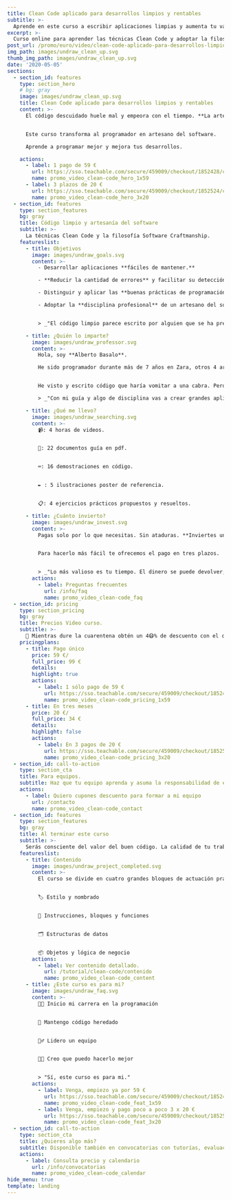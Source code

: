 ```yaml
---
title: Clean Code aplicado para desarrollos limpios y rentables
subtitle: >-
  Aprende en este curso a escribir aplicaciones limpias y aumenta tu valor.
excerpt: >-
  Curso online para aprender las técnicas Clean Code y adoptar la filosofía Software Craftmanship.
post_url: /promo/euro/video/clean-code-aplicado-para-desarrollos-limpios-y-rentables/
img_path: images/undraw_clean_up.svg
thumb_img_path: images/undraw_clean_up.svg
date: '2020-05-05'
sections:
  - section_id: features
    type: section_hero
    # bg: gray
    image: images/undraw_clean_up.svg
    title: Clean Code aplicado para desarrollos limpios y rentables
    content: >-
      El código descuidado huele mal y empeora con el tiempo. **La artesanía del software cuida el desarrollo para crear código limpio**.


      Este curso transforma al programador en artesano del software.

      Aprende a programar mejor y mejora tus desarrollos.

    actions:
      - label: 1 pago de 59 €
        url: https://sso.teachable.com/secure/459009/checkout/1852428/codigo-limpio?coupon_code=BIT_40
        name: promo_video_clean-code_hero_1x59
      - label: 3 plazos de 20 €
        url: https://sso.teachable.com/secure/459009/checkout/1852524/codigo-limpio?coupon_code=BIT_40
        name: promo_video_clean-code_hero_3x20
  - section_id: features
    type: section_features
    bg: gray
    title: Código limpio y artesanía del software
    subtitle: >-
      La técnicas Clean Code y la filosofía Software Craftmanship.
    featureslist:
      - title: Objetivos
        image: images/undraw_goals.svg
        content: >-
          - Desarrollar aplicaciones **fáciles de mantener.**

          - **Reducir la cantidad de errores** y facilitar su detección.

          - Distinguir y aplicar las **buenas prácticas de programación**.

          - Adoptar la **disciplina profesional** de un artesano del software.


          > _"El código limpio parece escrito por alguien que se ha preocupado de hacerlo bien. Alguien con más valía profesional."_

      - title: ¿Quién lo imparte?
        image: images/undraw_professor.svg
        content: >-
          Hola, soy **Alberto Basalo**.

          He sido programador durante más de 7 años en Zara, otros 4 arquitecto de software para Tous y desde 2011 dirijo mi propia consultora. En total más de 20 años en la industria del software en grandes y pequeñas empresas.


          He visto y escrito código que haría vomitar a una cabra. Pero también he aprendido a hacerlo mejor cada día.

          > _"Con mi guía y algo de disciplina vas a crear grandes aplicaciones limpias."_

      - title: ¿Qué me llevo?
        image: images/undraw_searching.svg
        content: >-
          📹: 4 horas de videos.


          📖: 22 documentos guía en pdf.


          ⌨: 16 demostraciones en código.


          ✒ : 5 ilustraciones poster de referencia.


          📋: 4 ejercicios prácticos propuestos y resueltos.

      - title: ¿Cuánto invierto?
        image: images/undraw_invest.svg
        content: >-
          Pagas solo por lo que necesitas. Sin ataduras. **Inviertes una vez utilizas para siempre.**


          Para hacerlo más fácil te ofrecemos el pago en tres plazos.


          > _"Lo más valioso es tu tiempo. El dinero se puede devolver; el tiempo no."_
        actions:
          - label: Preguntas frecuentes
            url: /info/faq
            name: promo_video_clean-code_faq
  - section_id: pricing
    type: section_pricing
    bg: gray
    title: Precios Video curso.
    subtitle: >-
      🏡 Mientras dure la cuarentena obtén un 4😷% de descuento con el cupón BIT_40 sobre el precio oficial.
    pricingplans:
      - title: Pago único
        price: 59 €/
        full_price: 99 €
        details:
        highlight: true
        actions:
          - label: 1 sólo pago de 59 €
            url: https://sso.teachable.com/secure/459009/checkout/1852428/codigo-limpio?coupon_code=BIT_40
            name: promo_video_clean-code_pricing_1x59
      - title: En tres meses
        price: 20 €/
        full_price: 34 €
        details:
        highlight: false
        actions:
          - label: En 3 pagos de 20 €
            url: https://sso.teachable.com/secure/459009/checkout/1852524/codigo-limpio?coupon_code=BIT_40
            name: promo_video_clean-code_pricing_3x20
  - section_id: call-to-action
    type: section_cta
    title: Para equipos.
    subtitle: Haz que tu equipo aprenda y asuma la responsabilidad de escribir aplicaciones limpias.
    actions:
      - label: Quiero cupones descuento para formar a mi equipo
        url: /contacto
        name: promo_video_clean-code_contact
  - section_id: features
    type: section_features
    bg: gray
    title: Al terminar este curso
    subtitle: >-
      Serás consciente del valor del buen código. La calidad de tu trabajo va a mejorar y se reflejará en tu reconocimiento laboral.
    featureslist:
      - title: Contenido
        image: images/undraw_project_completed.svg
        content: >-
          El curso se divide en cuatro grandes bloques de actuación práctica sobre el código. Con un tema extra motivacional de profesionalismo y artesanía del software.


          🏷️ Estilo y nombrado


          🔀 Instrucciones, bloques y funciones


          🗂️ Estructuras de datos


          📦 Objetos y lógica de negocio
        actions:
          - label: Ver contenido detallado.
            url: /tutorial/clean-code/contenido
            name: promo_video_clean-code_content
      - title: ¿Este curso es para mi?
        image: images/undraw_faq.svg
        content: >-
          👨‍💻 Inicio mi carrera en la programación


          👴 Mantengo código heredado


          🙋‍♂️ Lidero un equipo


          👨‍💼 Creo que puedo hacerlo mejor


          > "Sí, este curso es para mi."
        actions:
          - label: Venga, empiezo ya por 59 €
            url: https://sso.teachable.com/secure/459009/checkout/1852428/codigo-limpio?coupon_code=BIT_40
            name: promo_video_clean-code_feat_1x59
          - label: Venga, empiezo y pago poco a poco 3 x 20 €
            url: https://sso.teachable.com/secure/459009/checkout/1852524/codigo-limpio?coupon_code=BIT_40
            name: promo_video_clean-code_feat_3x20
  - section_id: call-to-action
    type: section_cta
    title: ¿Quieres algo más?
    subtitle: Disponible también en convocatorias con tutorías, evaluaciones y aprendizaje en grupo.
    actions:
      - label: Consulta precio y calendario
        url: /info/convocatorias
        name: promo_video_clean-code_calendar
hide_menu: true
template: landing
---
```


